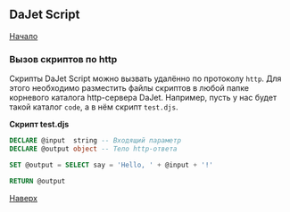 ## DaJet Script

[Начало](https://github.com/zhichkin/dajet/tree/main/doc/dajet-script/README.md)

### Вызов скриптов по http

Скрипты DaJet Script можно вызвать удалённо по протоколу ```http```. Для этого необходимо разместить файлы скриптов в любой папке корневого каталога http-сервера DaJet. Например, пусть у нас будет такой каталог ```code```, а в нём скрипт ```test.djs```.

**Скрипт test.djs**
```SQL
DECLARE @input  string -- Входящий параметр
DECLARE @output object -- Тело http-ответа

SET @output = SELECT say = 'Hello, ' + @input + '!'

RETURN @output
```

[Наверх](#вызов-скриптов-по-http)
